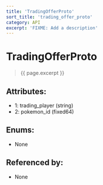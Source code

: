 ```yaml
---
title: 'TradingOfferProto'
sort_title: 'trading_offer_proto'
category: API
excerpt: 'FIXME: Add a description'
---
```


[comment]: <> (THIS PART IS GENERATED - AKA DON'T EDIT THIS PART MANUALLY)

# TradingOfferProto

> {{ page.excerpt }}

## Attributes:

- 1: trading_player (string)
- 2: pokemon_id (fixed64)

## Enums:

- None

## Referenced by:

- None

[comment]: <> (YOU CAN EDIT AFTER THIS)
